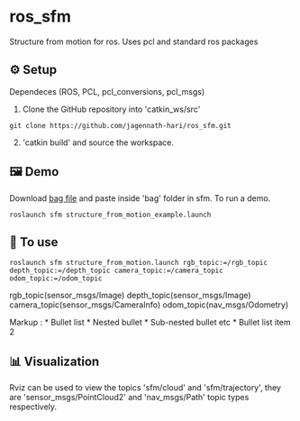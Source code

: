 # ros_sfm
Structure from motion for ros. Uses pcl and standard ros packages

## ⚙️ Setup
Dependeces (ROS, PCL, pcl_conversions, pcl_msgs)

1. Clone the GitHub repository into 'catkin_ws/src'
```shell
git clone https://github.com/jagennath-hari/ros_sfm.git
```
2. 'catkin build' and source the workspace.

## 🖼 Demo
Download [bag file](https://drive.google.com/uc?export=download&id=1SUDQQADDZAbozKulQ5Lv8tRqpfOsAcj8) and paste inside 'bag' folder in sfm.
To run a demo.
```shell
roslaunch sfm structure_from_motion_example.launch
```
## 🏁 To use
```shell
roslaunch sfm structure_from_motion.launch rgb_topic:=/rgb_topic depth_topic:=/depth_topic camera_topic:=/camera_topic odom_topic:=/odom_topic
```
rgb_topic(sensor_msgs/Image)
depth_topic(sensor_msgs/Image)
camera_topic(sensor_msgs/CameraInfo)
odom_topic(nav_msgs/Odometry)

 Markup : * Bullet list
              * Nested bullet
                  * Sub-nested bullet etc
          * Bullet list item 2

## 📊 Visualization
Rviz can be used to view the topics 'sfm/cloud' and 'sfm/trajectory', they are 'sensor_msgs/PointCloud2' and 'nav_msgs/Path' topic types respectively.
